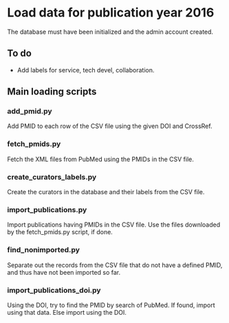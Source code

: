Load data for publication year 2016
===================================

The database must have been initialized and the admin account created.


To do
-----

- Add labels for service, tech devel, collaboration.


Main loading scripts
--------------------

### add_pmid.py

Add PMID to each row of the CSV file using the given DOI and CrossRef.


### fetch_pmids.py

Fetch the XML files from PubMed using the PMIDs in the CSV file.


### create_curators_labels.py

Create the curators in the database and their labels from the CSV file.


### import_publications.py

Import publications having PMIDs in the CSV file. Use the files downloaded
by the fetch_pmids.py script, if done.

### find_nonimported.py

Separate out the records from the CSV file that do not have a defined
PMID, and thus have not been imported so far.

### import_publications_doi.py

Using the DOI, try to find the PMID by search of PubMed. If found,
import using that data. Else import using the DOI.

